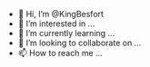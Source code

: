 - 👋 Hi, I’m @KingBesfort
- 👀 I’m interested in ...
- 🌱 I’m currently learning ...
- 💞️ I’m looking to collaborate on ...
- 📫 How to reach me ...

<!---
KingBesfort/KingBesfort is a ✨ special ✨ repository because its `README.md` (this file) appears on your GitHub profile.
You can click the Preview link to take a look at your changes.
--->
